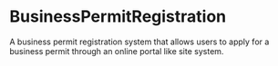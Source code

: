 # BusinessPermitRegistration
A business permit registration system that allows users to apply for a business permit through an online portal like site system.
